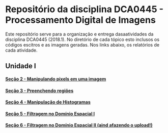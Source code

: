 # Repositório da disciplina DCA0445 - Processamento Digital de Imagens

Este repositório serve para a organização e entrega dasaatividades da disciplina DCA0445 (2018.1). No diretório de cada tópico esto inclusos os códigos escitros e as imagens geradas. Nos links abaixo, os relatórios de cada atividade.


## Unidade I

#### [Seção 2 - Manipulando pixels em uma imagem](Aula_2/2.ipynb)

#### [Seção 3 - Preenchendo regiões](Aula_3/3.ipynb)

#### [Seção 4 - Manipulação de Histogramas](Aula_4/4.ipynb)

#### [Seção 5 - Filtragem no Domínio Espacial I](Aula_5/5.ipynb)

#### [Seção 6 - Filtragem no Domínio Espacial II (aind afazendo o upload!)](Aula_6/6.ipynb) 




